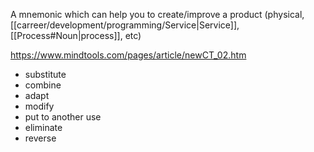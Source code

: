 A mnemonic which can help you to create/improve a product (physical, [[carreer/development/programming/Service|Service]], [[Process#Noun|process]], etc)

https://www.mindtools.com/pages/article/newCT_02.htm

- substitute
- combine
- adapt
- modify
- put to another use
- eliminate
- reverse
